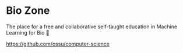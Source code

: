 # Bio Zone
The place for a free and collaborative self-taught education in Machine Learning for Bio :dna:

https://github.com/ossu/computer-science
